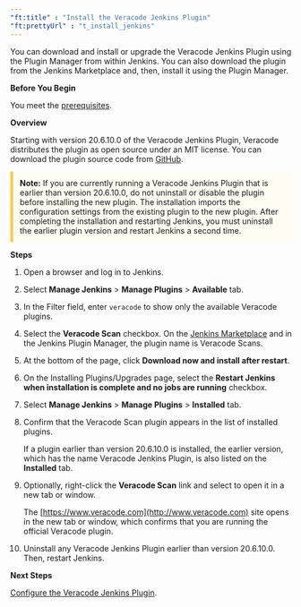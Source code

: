 ```yaml
---
"ft:title" : "Install the Veracode Jenkins Plugin"
"ft:prettyUrl" : "t_install_jenkins"
---
```

You can download and install or upgrade the Veracode Jenkins Plugin using the Plugin Manager from within Jenkins. You can also download the plugin from the Jenkins Marketplace and, then, install it using the Plugin Manager.

<p font-size="13pt"><b>Before You Begin</b></p>

You meet the [prerequisites](https://docs.veracode.com/r/c_using_jenkins).

<p font-size="13pt"><b>Overview</b></p>

Starting with version 20.6.10.0 of the Veracode Jenkins Plugin, Veracode distributes the plugin as open source under an MIT license. You can download the plugin source code from [GitHub](https://github.com/jenkinsci).

<p style="background-color:#FFFCF3; padding: 12px; border-left: 5px solid #F7CD55;">
<b>Note:</b> If you are currently running a Veracode Jenkins Plugin that is earlier than version 20.6.10.0, do not uninstall or disable the plugin before installing the new plugin. The installation imports the configuration settings from the existing plugin to the new plugin. After completing the installation and restarting Jenkins, you must uninstall the earlier plugin version and restart Jenkins a second time.</p>

<p font-size="13pt"><b>Steps</b></p>

1. Open a browser and log in to Jenkins.

2. Select **Manage Jenkins** > **Manage Plugins** > **Available** tab.

3. In the Filter field, enter `veracode` to show only the available Veracode plugins.

4. Select the **Veracode Scan** checkbox. On the [Jenkins Marketplace](https://plugins.jenkins.io/) and in the Jenkins Plugin Manager, the plugin name is Veracode Scans.

5. At the bottom of the page, click **Download now and install after restart**.

6. On the Installing Plugins/Upgrades page, select the **Restart Jenkins when installation is complete and no jobs are running** checkbox.

7. Select **Manage Jenkins** \> **Manage Plugins** > **Installed** tab.

8. Confirm that the Veracode Scan plugin appears in the list of installed plugins.

    If a plugin earlier than version 20.6.10.0 is installed, the earlier version, which has the name Veracode Jenkins Plugin, is also listed on the **Installed** tab.

9. Optionally, right-click the **Veracode Scan** link and select to open it in a new tab or window.

    The [https://www.veracode.com](http://www.veracode.com) site opens in the new tab or window, which confirms that you are running the official Veracode plugin.

10. Uninstall any Veracode Jenkins Plugin earlier than version 20.6.10.0. Then, restart Jenkins.

<p font-size="13pt"><b>Next Steps</b></p>

[Configure the Veracode Jenkins Plugin](https://docs.veracode.com/r/c_jenkins_config_plugin).